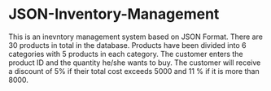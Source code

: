 # JSON-Inventory-Management

This is an inevntory management system based on JSON Format.
 There are 30 products in total in the database.
 Products have been divided into 6 categories with 5 products in each category.
 The customer enters the product ID and the quantity he/she wants to buy.
 The customer will receive a discount of 5% if their total cost exceeds 5000 and 11 % if it is more than 8000.
 
